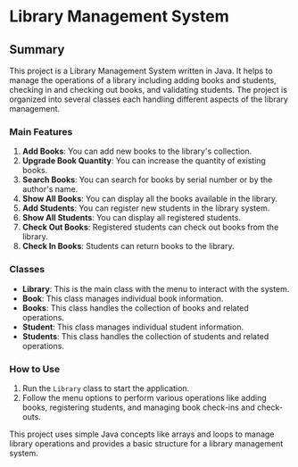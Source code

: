 # Library Management System

## Summary

This project is a Library Management System written in Java. It helps to manage the operations of a library including adding books and students, checking in and checking out books, and validating students. The project is organized into several classes each handling different aspects of the library management.

### Main Features
1. **Add Books**: You can add new books to the library's collection.
2. **Upgrade Book Quantity**: You can increase the quantity of existing books.
3. **Search Books**: You can search for books by serial number or by the author's name.
4. **Show All Books**: You can display all the books available in the library.
5. **Add Students**: You can register new students in the library system.
6. **Show All Students**: You can display all registered students.
7. **Check Out Books**: Registered students can check out books from the library.
8. **Check In Books**: Students can return books to the library.

### Classes
- **Library**: This is the main class with the menu to interact with the system.
- **Book**: This class manages individual book information.
- **Books**: This class handles the collection of books and related operations.
- **Student**: This class manages individual student information.
- **Students**: This class handles the collection of students and related operations.

### How to Use
1. Run the `Library` class to start the application.
2. Follow the menu options to perform various operations like adding books, registering students, and managing book check-ins and check-outs.

This project uses simple Java concepts like arrays and loops to manage library operations and provides a basic structure for a library management system.
